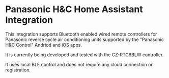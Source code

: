 # Panasonic H&C Home Assistant Integration

This integration supports Bluetooth enabled wired remote controllers
for Panasonic reverse cycle air conditioning units supported by the
"Panasonic H&C Control" Andriod and iOS apps.

It is currently being developed and tested with the CZ-RTC6BLW controller.

It uses local BLE control and does not require any cloud connection or
registration.

